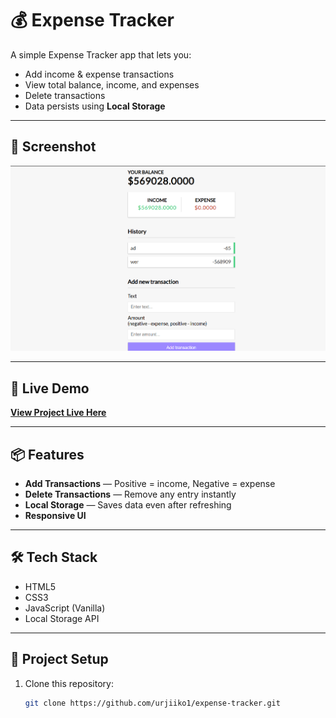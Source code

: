 
# 💰 Expense Tracker

A simple Expense Tracker app that lets you:
- Add income & expense transactions
- View total balance, income, and expenses
- Delete transactions
- Data persists using **Local Storage**

---

## 📸 Screenshot
![Expense Tracker Screenshot](screenshot.png)

---

## 🚀 Live Demo

**[View Project Live Here](https://urjiiko1.github.io/code-craft/Project%20Assignement/expense-tracker)**

---

## 📦 Features
- **Add Transactions** — Positive = income, Negative = expense
- **Delete Transactions** — Remove any entry instantly
- **Local Storage** — Saves data even after refreshing
- **Responsive UI**

---

## 🛠️ Tech Stack
- HTML5
- CSS3
- JavaScript (Vanilla)
- Local Storage API

---

## 📂 Project Setup
1. Clone this repository:
   ```bash
   git clone https://github.com/urjiiko1/expense-tracker.git
